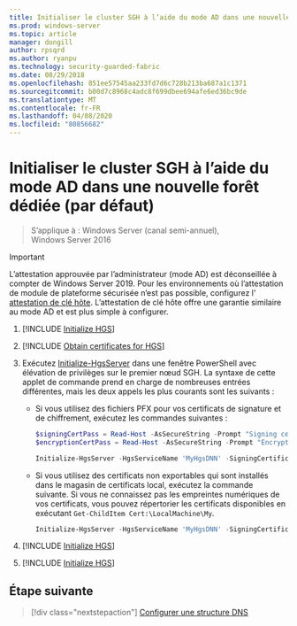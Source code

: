 ```yaml
---
title: Initialiser le cluster SGH à l’aide du mode AD dans une nouvelle forêt dédiée (par défaut)
ms.prod: windows-server
ms.topic: article
manager: dongill
author: rpsqrd
ms.author: ryanpu
ms.technology: security-guarded-fabric
ms.date: 08/29/2018
ms.openlocfilehash: 851ee57545aa233fd7d6c728b213ba687a1c1371
ms.sourcegitcommit: b00d7c8968c4adc8f699dbee694afe6ed36bc9de
ms.translationtype: MT
ms.contentlocale: fr-FR
ms.lasthandoff: 04/08/2020
ms.locfileid: "80856682"
---
```

# <a name="initialize-the-hgs-cluster-using-ad-mode-in-a-new-dedicated-forest-default"></a>Initialiser le cluster SGH à l’aide du mode AD dans une nouvelle forêt dédiée (par défaut)

>S’applique à : Windows Server (canal semi-annuel), Windows Server 2016

>[!IMPORTANT]
>L’attestation approuvée par l’administrateur (mode AD) est déconseillée à compter de Windows Server 2019. Pour les environnements où l’attestation de module de plateforme sécurisée n’est pas possible, configurez l' [attestation de clé hôte](guarded-fabric-initialize-hgs-key-mode-default.md). L’attestation de clé hôte offre une garantie similaire au mode AD et est plus simple à configurer. 

1.  [!INCLUDE [Initialize HGS](../../../includes/guarded-fabric-initialize-hgs-default-step-one.md)] 
2.  [!INCLUDE [Obtain certificates for HGS](../../../includes/guarded-fabric-initialize-hgs-default-step-two.md)]

3.  Exécutez [Initialize-HgsServer](https://technet.microsoft.com/library/mt652185.aspx) dans une fenêtre PowerShell avec élévation de privilèges sur le premier nœud SGH. La syntaxe de cette applet de commande prend en charge de nombreuses entrées différentes, mais les deux appels les plus courants sont les suivants :

    -   Si vous utilisez des fichiers PFX pour vos certificats de signature et de chiffrement, exécutez les commandes suivantes :

        ```powershell
        $signingCertPass = Read-Host -AsSecureString -Prompt "Signing certificate password"
        $encryptionCertPass = Read-Host -AsSecureString -Prompt "Encryption certificate password"

        Initialize-HgsServer -HgsServiceName 'MyHgsDNN' -SigningCertificatePath '.\signCert.pfx' -SigningCertificatePassword $signingCertPass -EncryptionCertificatePath '.\encCert.pfx' -EncryptionCertificatePassword $encryptionCertPass -TrustActiveDirectory
        ```

    -   Si vous utilisez des certificats non exportables qui sont installés dans le magasin de certificats local, exécutez la commande suivante. Si vous ne connaissez pas les empreintes numériques de vos certificats, vous pouvez répertorier les certificats disponibles en exécutant `Get-ChildItem Cert:\LocalMachine\My`.

        ```powershell
        Initialize-HgsServer -HgsServiceName 'MyHgsDNN' -SigningCertificateThumbprint '1A2B3C4D5E6F...' -EncryptionCertificateThumbprint '0F9E8D7C6B5A...' --TrustActiveDirectory
        ```

4.  [!INCLUDE [Initialize HGS](../../../includes/guarded-fabric-initialize-hgs-default-step-four.md)]  

5.  [!INCLUDE [Initialize HGS](../../../includes/guarded-fabric-initialize-hgs-default-step-five.md)]

## <a name="next-step"></a>Étape suivante

> [!div class="nextstepaction"]
> [Configurer une structure DNS](guarded-fabric-configuring-fabric-dns-ad.md)